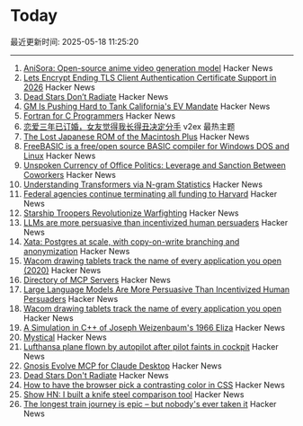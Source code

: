 # Today

最近更新时间: 2025-05-18 11:25:20

--- 
1. [AniSora: Open-source anime video generation model](https://komiko.app/video/AniSora) Hacker News
2. [Lets Encrypt Ending TLS Client Authentication Certificate Support in 2026](https://letsencrypt.org/2025/05/14/ending-tls-client-authentication/) Hacker News
3. [Dead Stars Don’t Radiate](https://johncarlosbaez.wordpress.com/2025/05/17/dead-stars-dont-radiate-and-shrink/) Hacker News
4. [GM Is Pushing Hard to Tank California's EV Mandate](https://www.wsj.com/business/autos/california-ev-mandate-auto-industry-64708033) Hacker News
5. [Fortran for C Programmers](https://flang.llvm.org/docs/FortranForCProgrammers.html) Hacker News
6. [恋爱三年已订婚，女友觉得我长得丑决定分手](https://www.v2ex.com/t/1132490) v2ex 最热主题
7. [The Lost Japanese ROM of the Macintosh Plus](https://www.journaldulapin.com/2025/05/17/the-lost-japanese-rom-of-the-macintosh-plus-which-isnt-lost-anymore/) Hacker News
8. [FreeBASIC is a free/open source BASIC compiler for Windows DOS and Linux](https://freebasic.net/) Hacker News
9. [Unspoken Currency of Office Politics: Leverage and Sanction Between Coworkers](https://graphthinking.blogspot.com/2025/05/leverage-and-sanction-between-coworkers.html) Hacker News
10. [Understanding Transformers via N-gram Statistics](https://arxiv.org/abs/2407.12034) Hacker News
11. [Federal agencies continue terminating all funding to Harvard](https://arstechnica.com/science/2025/05/feds-continue-effort-to-defund-research-at-harvard/) Hacker News
12. [Starship Troopers Revolutionize Warfighting](https://perfectingequilibrium.substack.com/p/starship-troopers-revolutionize-warfighting) Hacker News
13. [LLMs are more persuasive than incentivized human persuaders](https://arxiv.org/abs/2505.09662) Hacker News
14. [Xata: Postgres at scale, with copy-on-write branching and anonymization](https://xata.io/blog/xata-postgres-with-data-branching-and-pii-anonymization) Hacker News
15. [Wacom drawing tablets track the name of every application you open (2020)](https://robertheaton.com/2020/02/05/wacom-drawing-tablets-track-name-of-every-application-you-open/) Hacker News
16. [Directory of MCP Servers](https://github.com/chatmcp/mcpso) Hacker News
17. [Large Language Models Are More Persuasive Than Incentivized Human Persuaders](https://arxiv.org/abs/2505.09662) Hacker News
18. [Wacom drawing tablets track the name of every application you open](https://robertheaton.com/2020/02/05/wacom-drawing-tablets-track-name-of-every-application-you-open/) Hacker News
19. [A Simulation in C++ of Joseph Weizenbaum's 1966 Eliza](https://github.com/anthay/ELIZA) Hacker News
20. [Mystical](https://suberic.net/~dmm/projects/mystical/README.html) Hacker News
21. [Lufthansa plane flown by autopilot after pilot faints in cockpit](https://www.scmp.com/news/world/europe/article/3310779/lufthansa-plane-flown-autopilot-after-pilot-faints-cockpit) Hacker News
22. [Gnosis Evolve MCP for Claude Desktop](https://github.com/kordless/gnosis-evolve/blob/main/README.md) Hacker News
23. [Dead Stars Don't Radiate](https://johncarlosbaez.wordpress.com/2025/05/17/dead-stars-dont-radiate-and-shrink/) Hacker News
24. [How to have the browser pick a contrasting color in CSS](https://webkit.org/blog/16929/contrast-color/) Hacker News
25. [Show HN: I built a knife steel comparison tool](https://new.knife.day/blog/knife-steel-comparisons/all) Hacker News
26. [The longest train journey is epic – but nobody's ever taken it](https://bigthink.com/strange-maps/portugal-to-singapore-train/) Hacker News

